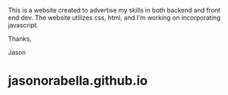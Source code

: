 This is a website created to advertise my skills in both backend and front end dev. The website utilizes css, html, and I'm working on incorporating javascript.

Thanks,

Jason

# jasonorabella.github.io
